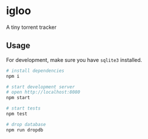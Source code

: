 # igloo

A tiny torrent tracker 

## Usage

For development, make sure you have `sqlite3` installed. 

```sh
# install dependencies
npm i

# start development server
# open http://localhost:8080
npm start

# start tests
npm test

# drop database
npm run dropdb
```
